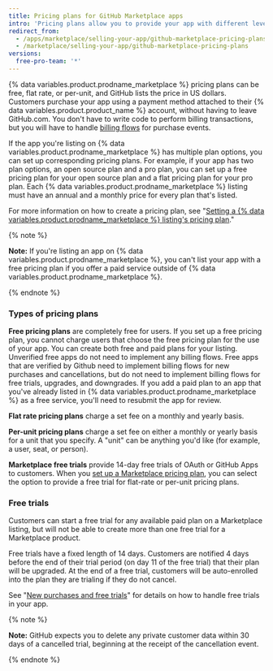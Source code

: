 ```yaml
---
title: Pricing plans for GitHub Marketplace apps
intro: 'Pricing plans allow you to provide your app with different levels of service or resources. You can offer up to 10 pricing plans in your {% data variables.product.prodname_marketplace %} listing.'
redirect_from:
  - /apps/marketplace/selling-your-app/github-marketplace-pricing-plans/
  - /marketplace/selling-your-app/github-marketplace-pricing-plans
versions:
  free-pro-team: '*'
---
```




{% data variables.product.prodname_marketplace %} pricing plans can be free, flat rate, or per-unit, and GitHub lists the price in US dollars. Customers purchase your app using a payment method attached to their {% data variables.product.product_name %} account, without having to leave GitHub.com. You don't have to write code to perform billing transactions, but you will have to handle [billing flows](/marketplace/integrating-with-the-github-marketplace-api/#billing-flows) for purchase events.

If the app you're listing on {% data variables.product.prodname_marketplace %} has multiple plan options, you can set up corresponding pricing plans. For example, if your app has two plan options, an open source plan and a pro plan, you can set up a free pricing plan for your open source plan and a flat pricing plan for your pro plan. Each {% data variables.product.prodname_marketplace %} listing must have an annual and a monthly price for every plan that's listed.

For more information on how to create a pricing plan, see "[Setting a {% data variables.product.prodname_marketplace %} listing's pricing plan](/marketplace/listing-on-github-marketplace/setting-a-github-marketplace-listing-s-pricing-plan/)."

{% note %}

**Note:** If you're listing an app on {% data variables.product.prodname_marketplace %}, you can't list your app with a free pricing plan if you offer a paid service outside of {% data variables.product.prodname_marketplace %}.

{% endnote %}

### Types of pricing plans

**Free pricing plans** are completely free for users. If you set up a free pricing plan, you cannot charge users that choose the free pricing plan for the use of your app. You can create both free and paid plans for your listing. Unverified free apps do not need to implement any billing flows. Free apps that are verified by Github need to implement billing flows for new purchases and cancellations, but do not need to implement billing flows for free trials, upgrades, and downgrades. If you add a paid plan to an app that you've already listed in {% data variables.product.prodname_marketplace %} as a free service, you'll need to resubmit the app for review.

**Flat rate pricing plans** charge a set fee on a monthly and yearly basis.

**Per-unit pricing plans** charge a set fee on either a monthly or yearly basis for a unit that you specify. A "unit" can be anything you'd like (for example, a user, seat, or person).

**Marketplace free trials** provide 14-day free trials of OAuth or GitHub Apps to customers. When you [set up a Marketplace pricing plan](/marketplace/listing-on-github-marketplace/setting-a-github-marketplace-listing-s-pricing-plan/), you can select the option to provide a free trial for flat-rate or per-unit pricing plans.

### Free trials

Customers can start a free trial for any available paid plan on a Marketplace listing, but will not be able to create more than one free trial for a Marketplace product.

Free trials have a fixed length of 14 days. Customers are notified 4 days before the end of their trial period (on day 11 of the free trial) that their plan will be upgraded. At the end of a free trial, customers will be auto-enrolled into the plan they are trialing if they do not cancel.

See "[New purchases and free trials](/marketplace/integrating-with-the-github-marketplace-api/handling-new-purchases-and-free-trials/)" for details on how to handle free trials in your app.

{% note %}

**Note:** GitHub expects you to delete any private customer data within 30 days of a cancelled trial, beginning at the receipt of the cancellation event.

{% endnote %}
